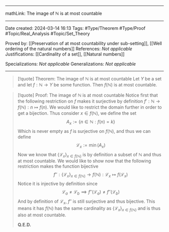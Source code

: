 
---

mathLink: The image of $\mathbb{N}$ is at most countable

---
Date created: 2024-03-14 16:13
Tags: #Type/Theorem  #Type/Proof #Topic/Real_Analysis #Topic/Set_Theory 

Proved by: [[Preservation of at most countability under sub-setting]], [[Well ordering of the natural numbers]]
References: _Not applicable_
Justifications: [[Cardinality of a set]], [[Natural numbers]]  

Specializations: _Not applicable_
Generalizations: _Not applicable_

---  

> [!quote] Theorem: The image of $\mathbb{N}$ is at most countable
> Let $Y$ be a set and let $f:\mathbb{N}\to Y$ be some function. Then $f(\mathbb{N})$ is at most countable.

>[!quote] Proof: The image of $\mathbb{N}$ is at most countable
>Notice first that the following restriction on $f$ makes it surjective by definition $f':\mathbb{N}\to f(\mathbb{N}):n\mapsto f(n)$. We would like to restrict the domain further in order to get a bijection. Thus consider $x\in f(\mathbb{N})$, we define the set $$ A_{x}:=\{ n\in \mathbb{N}: f(n)=k \} $$ Which is never empty as $f$ is surjective on $f(\mathbb{N})$, and thus we can define $$ \mathcal{L}_{x}:=\min(A_{x}) $$ Now we know that $\{ \mathcal{L}_{x} \}_{x\in f(\mathbb{N})}$ is by definition a subset of $\mathbb{N}$ and thus at most countable. We would like to show now that the following restriction makes the function bijective $$ f'': \{ \mathcal{L}_{x} \}_{x\in f(\mathbb{N})}\to f(\mathbb{N}): \mathcal{L}_{x} \mapsto f(\mathcal{L}_{x}) $$ Notice it is injective by definition since $$\mathcal{L}_{a}\neq \mathcal{L}_{b}\implies f''(\mathcal{L}_{a})\neq f''(\mathcal{L}_{b})$$ And by definition of $\mathcal{L}_{x}$, $f''$ is still surjective and thus bijective. This means it has $f(\mathbb{N})$ has the same cardinality as $\{ \mathcal{L}_{x} \}_{x\in f(\mathbb{N})}$ and is thus also at most countable.
>
>**Q.E.D.**


